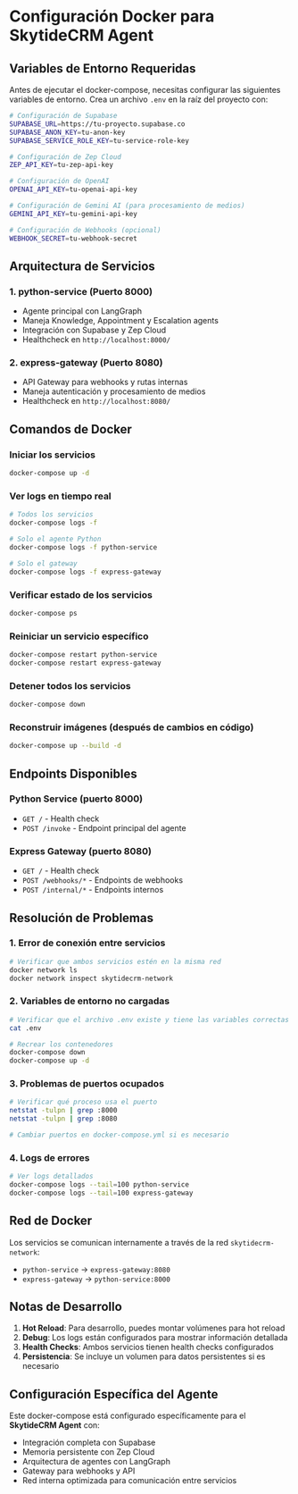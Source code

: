# Configuración Docker para SkytideCRM Agent

## Variables de Entorno Requeridas

Antes de ejecutar el docker-compose, necesitas configurar las siguientes variables de entorno. Crea un archivo `.env` en la raíz del proyecto con:

```bash
# Configuración de Supabase
SUPABASE_URL=https://tu-proyecto.supabase.co
SUPABASE_ANON_KEY=tu-anon-key
SUPABASE_SERVICE_ROLE_KEY=tu-service-role-key

# Configuración de Zep Cloud
ZEP_API_KEY=tu-zep-api-key

# Configuración de OpenAI
OPENAI_API_KEY=tu-openai-api-key

# Configuración de Gemini AI (para procesamiento de medios)
GEMINI_API_KEY=tu-gemini-api-key

# Configuración de Webhooks (opcional)
WEBHOOK_SECRET=tu-webhook-secret
```

## Arquitectura de Servicios

### 1. **python-service** (Puerto 8000)
- Agente principal con LangGraph
- Maneja Knowledge, Appointment y Escalation agents
- Integración con Supabase y Zep Cloud
- Healthcheck en `http://localhost:8000/`

### 2. **express-gateway** (Puerto 8080)
- API Gateway para webhooks y rutas internas
- Maneja autenticación y procesamiento de medios
- Healthcheck en `http://localhost:8080/`

## Comandos de Docker

### Iniciar los servicios
```bash
docker-compose up -d
```

### Ver logs en tiempo real
```bash
# Todos los servicios
docker-compose logs -f

# Solo el agente Python
docker-compose logs -f python-service

# Solo el gateway
docker-compose logs -f express-gateway
```

### Verificar estado de los servicios
```bash
docker-compose ps
```

### Reiniciar un servicio específico
```bash
docker-compose restart python-service
docker-compose restart express-gateway
```

### Detener todos los servicios
```bash
docker-compose down
```

### Reconstruir imágenes (después de cambios en código)
```bash
docker-compose up --build -d
```

## Endpoints Disponibles

### Python Service (puerto 8000)
- `GET /` - Health check
- `POST /invoke` - Endpoint principal del agente

### Express Gateway (puerto 8080)
- `GET /` - Health check
- `POST /webhooks/*` - Endpoints de webhooks
- `POST /internal/*` - Endpoints internos

## Resolución de Problemas

### 1. **Error de conexión entre servicios**
```bash
# Verificar que ambos servicios estén en la misma red
docker network ls
docker network inspect skytidecrm-network
```

### 2. **Variables de entorno no cargadas**
```bash
# Verificar que el archivo .env existe y tiene las variables correctas
cat .env

# Recrear los contenedores
docker-compose down
docker-compose up -d
```

### 3. **Problemas de puertos ocupados**
```bash
# Verificar qué proceso usa el puerto
netstat -tulpn | grep :8000
netstat -tulpn | grep :8080

# Cambiar puertos en docker-compose.yml si es necesario
```

### 4. **Logs de errores**
```bash
# Ver logs detallados
docker-compose logs --tail=100 python-service
docker-compose logs --tail=100 express-gateway
```

## Red de Docker

Los servicios se comunican internamente a través de la red `skytidecrm-network`:
- `python-service` → `express-gateway:8080`
- `express-gateway` → `python-service:8000`

## Notas de Desarrollo

1. **Hot Reload**: Para desarrollo, puedes montar volúmenes para hot reload
2. **Debug**: Los logs están configurados para mostrar información detallada
3. **Health Checks**: Ambos servicios tienen health checks configurados
4. **Persistencia**: Se incluye un volumen para datos persistentes si es necesario

## Configuración Específica del Agente

Este docker-compose está configurado específicamente para el **SkytideCRM Agent** con:
- Integración completa con Supabase
- Memoria persistente con Zep Cloud  
- Arquitectura de agentes con LangGraph
- Gateway para webhooks y API
- Red interna optimizada para comunicación entre servicios